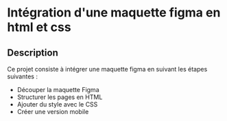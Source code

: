 # Intégration d'une maquette figma en html et css

## Description
Ce projet consiste à intégrer une maquette figma en suivant les étapes suivantes :
- Découper la maquette Figma
- Structurer les pages en HTML
- Ajouter du style avec le CSS
- Créer une version mobile
